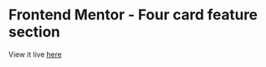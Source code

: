# Frontend Mentor - Four card feature section

View it live [here](https://ahmeddev20.github.io/front-end-mentor-four-card-feature-section/)
